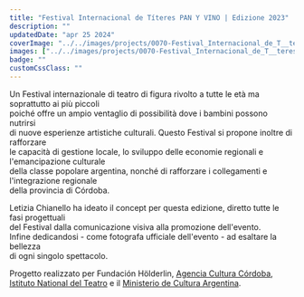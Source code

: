 ```yaml
---
title: "Festival Internacional de Títeres PAN Y VINO | Edizione 2023"
description: ""
updatedDate: "apr 25 2024"
coverImage: "../../images/projects/0070-Festival_Internacional_de_T__teres_PAN_Y_VINO___Edizione_2023/0000-Festival_Internacional_de_T__teres_PAN_Y_VINO___Edizione_2023_Festival_titeres_argentina_cordoba_teatro_di_figura_marionette_spettacoli_jose_de_la_quintana_clown_famiglia_familia.jpg"
images: ["../../images/projects/0070-Festival_Internacional_de_T__teres_PAN_Y_VINO___Edizione_2023/0001-Festival_Internacional_de_T__teres_PAN_Y_VINO___Edizione_2023_Festival_titeres_argentina_cordoba_teatro_di_figura_marionette_spettacoli_jose_de_la_quintana_clown_famiglia_familia.jpg","../../images/projects/0070-Festival_Internacional_de_T__teres_PAN_Y_VINO___Edizione_2023/0002-Festival_Internacional_de_T__teres_PAN_Y_VINO___Edizione_2023_Festival_titeres_argentina_cordoba_teatro_di_figura_marionette_spettacoli_jose_de_la_quintana_clown_famiglia_familia.jpg","../../images/projects/0070-Festival_Internacional_de_T__teres_PAN_Y_VINO___Edizione_2023/0003-Festival_Internacional_de_T__teres_PAN_Y_VINO___Edizione_2023_Festival_titeres_argentina_cordoba_teatro_di_figura_marionette_spettacoli_jose_de_la_quintana_clown_famiglia_familia.jpg","../../images/projects/0070-Festival_Internacional_de_T__teres_PAN_Y_VINO___Edizione_2023/0004-Festival_Internacional_de_T__teres_PAN_Y_VINO___Edizione_2023_Festival_titeres_argentina_cordoba_teatro_di_figura_marionette_spettacoli_jose_de_la_quintana_clown_famiglia_familia.jpg","../../images/projects/0070-Festival_Internacional_de_T__teres_PAN_Y_VINO___Edizione_2023/0005-Festival_Internacional_de_T__teres_PAN_Y_VINO___Edizione_2023_Festival_titeres_argentina_cordoba_teatro_di_figura_marionette_spettacoli_jose_de_la_quintana_clown_famiglia_familia.jpg","../../images/projects/0070-Festival_Internacional_de_T__teres_PAN_Y_VINO___Edizione_2023/0006-Festival_Internacional_de_T__teres_PAN_Y_VINO___Edizione_2023_Festival_titeres_argentina_cordoba_teatro_di_figura_marionette_spettacoli_jose_de_la_quintana_clown_famiglia_familia.jpg","../../images/projects/0070-Festival_Internacional_de_T__teres_PAN_Y_VINO___Edizione_2023/0007-Festival_Internacional_de_T__teres_PAN_Y_VINO___Edizione_2023_Festival_titeres_argentina_cordoba_teatro_di_figura_marionette_spettacoli_jose_de_la_quintana_clown_famiglia_familia.jpg","../../images/projects/0070-Festival_Internacional_de_T__teres_PAN_Y_VINO___Edizione_2023/0008-Festival_Internacional_de_T__teres_PAN_Y_VINO___Edizione_2023_Festival_titeres_argentina_cordoba_teatro_di_figura_marionette_spettacoli_jose_de_la_quintana_clown_famiglia_familia.jpg","../../images/projects/0070-Festival_Internacional_de_T__teres_PAN_Y_VINO___Edizione_2023/0009-Festival_Internacional_de_T__teres_PAN_Y_VINO___Edizione_2023_Festival_titeres_argentina_cordoba_teatro_di_figura_marionette_spettacoli_jose_de_la_quintana_clown_famiglia_familia.jpg","../../images/projects/0070-Festival_Internacional_de_T__teres_PAN_Y_VINO___Edizione_2023/0010-Festival_Internacional_de_T__teres_PAN_Y_VINO___Edizione_2023_Festival_titeres_argentina_cordoba_teatro_di_figura_marionette_spettacoli_jose_de_la_quintana_clown_famiglia_familia.jpg","../../images/projects/0070-Festival_Internacional_de_T__teres_PAN_Y_VINO___Edizione_2023/0011-Festival_Internacional_de_T__teres_PAN_Y_VINO___Edizione_2023_Festival_titeres_argentina_cordoba_teatro_di_figura_marionette_spettacoli_jose_de_la_quintana_clown_famiglia_familia.jpg","../../images/projects/0070-Festival_Internacional_de_T__teres_PAN_Y_VINO___Edizione_2023/0012-Festival_Internacional_de_T__teres_PAN_Y_VINO___Edizione_2023_Festival_titeres_argentina_cordoba_teatro_di_figura_marionette_spettacoli_jose_de_la_quintana_clown_famiglia_familia.jpg","../../images/projects/0070-Festival_Internacional_de_T__teres_PAN_Y_VINO___Edizione_2023/0013-Festival_Internacional_de_T__teres_PAN_Y_VINO___Edizione_2023_Festival_titeres_argentina_cordoba_teatro_di_figura_marionette_spettacoli_jose_de_la_quintana_clown_famiglia_familia.jpg","../../images/projects/0070-Festival_Internacional_de_T__teres_PAN_Y_VINO___Edizione_2023/0014-Festival_Internacional_de_T__teres_PAN_Y_VINO___Edizione_2023_Festival_titeres_argentina_cordoba_teatro_di_figura_marionette_spettacoli_jose_de_la_quintana_clown_famiglia_familia.jpg","../../images/projects/0070-Festival_Internacional_de_T__teres_PAN_Y_VINO___Edizione_2023/0015-Festival_Internacional_de_T__teres_PAN_Y_VINO___Edizione_2023_Festival_titeres_argentina_cordoba_teatro_di_figura_marionette_spettacoli_jose_de_la_quintana_clown_famiglia_familia.jpg","../../images/projects/0070-Festival_Internacional_de_T__teres_PAN_Y_VINO___Edizione_2023/0016-Festival_Internacional_de_T__teres_PAN_Y_VINO___Edizione_2023_Festival_titeres_argentina_cordoba_teatro_di_figura_marionette_spettacoli_jose_de_la_quintana_clown_famiglia_familia.jpg","../../images/projects/0070-Festival_Internacional_de_T__teres_PAN_Y_VINO___Edizione_2023/0017-Festival_Internacional_de_T__teres_PAN_Y_VINO___Edizione_2023_Festival_titeres_argentina_cordoba_teatro_di_figura_marionette_spettacoli_jose_de_la_quintana_clown_famiglia_familia.jpg","../../images/projects/0070-Festival_Internacional_de_T__teres_PAN_Y_VINO___Edizione_2023/0018-Festival_Internacional_de_T__teres_PAN_Y_VINO___Edizione_2023_Festival_titeres_argentina_cordoba_teatro_di_figura_marionette_spettacoli_jose_de_la_quintana_clown_famiglia_familia.jpg","../../images/projects/0070-Festival_Internacional_de_T__teres_PAN_Y_VINO___Edizione_2023/0019-Festival_Internacional_de_T__teres_PAN_Y_VINO___Edizione_2023_Festival_titeres_argentina_cordoba_teatro_di_figura_marionette_spettacoli_jose_de_la_quintana_clown_famiglia_familia.jpg","../../images/projects/0070-Festival_Internacional_de_T__teres_PAN_Y_VINO___Edizione_2023/0020-Festival_Internacional_de_T__teres_PAN_Y_VINO___Edizione_2023_Festival_titeres_argentina_cordoba_teatro_di_figura_marionette_spettacoli_jose_de_la_quintana_clown_famiglia_familia.jpg"]
badge: ""
customCssClass: ""
---
```


Un Festival internazionale di teatro di figura rivolto a tutte le età
ma soprattutto ai più piccoli  
poiché offre un ampio ventaglio di possibilità dove i bambini possono nutrirsi  
di nuove esperienze artistiche culturali. Questo Festival si propone inoltre
di rafforzare  
le capacità di gestione locale, lo sviluppo delle economie regionali
e l'emancipazione culturale  
della classe popolare argentina, nonché di rafforzare i collegamenti e
l'integrazione regionale  
della provincia di Córdoba.  

Letizia Chianello ha ideato il concept per questa edizione, diretto tutte le
fasi progettuali  
del Festival dalla comunicazione visiva alla promozione dell'evento.  
Infine dedicandosi - come fotografa ufficiale dell'evento -  ad esaltare
la bellezza  
di ogni singolo spettacolo.  
  

Progetto realizzato per Fundación Hölderlin,
<a href="https://cultura.cba.gov.ar/" target="_blank">Agencia Cultura Córdoba</a>,  
<a href="https://inteatro.ar/" target="_blank">Istituto National del Teatro</a>
e il
<a href="https://www.argentina.gob.ar/capital-humano/cultura" target="_blank">Ministerio de Cultura Argentina</a>.
